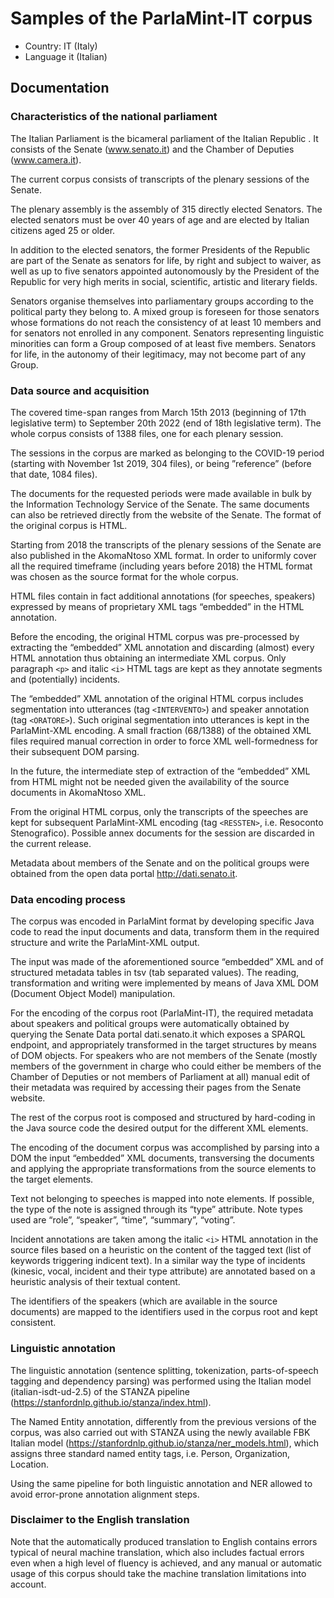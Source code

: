 # Samples of the ParlaMint-IT corpus

- Country: IT (Italy)
- Language it (Italian)

## Documentation

### Characteristics of the national parliament
The Italian Parliament is the bicameral parliament of the Italian Republic . It consists of the Senate (www.senato.it) and the Chamber of Deputies (www.camera.it).

The current corpus consists of transcripts of the plenary sessions of the Senate.

The plenary assembly is the assembly of 315 directly elected Senators. The elected senators must be over 40 years of age and are elected by Italian citizens aged 25 or older.

In addition to the elected senators, the former Presidents of the Republic are part of the Senate as senators for life, by right and subject to waiver, as well as up to five senators appointed autonomously by the President of the Republic for very high merits in social, scientific, artistic and literary fields.

Senators organise themselves into parliamentary groups according to the political party they belong to. A mixed group is foreseen for those senators whose formations do not reach the consistency of at least 10 members and for senators not enrolled in any component. Senators representing linguistic minorities can form a Group composed of at least five members. Senators for life, in the autonomy of their legitimacy, may not become part of any Group.

### Data source and acquisition

The covered time-span ranges from March 15th 2013 (beginning of 17th legislative term) to September 20th 2022 (end of 18th legislative term). The whole corpus consists of 1388 files, one for each plenary session.

The sessions in the corpus are marked as belonging to the COVID-19 period (starting with November 1st 2019, 304 files), or being ”reference” (before that date, 1084 files).

The documents for the requested periods were made available in bulk by the Information Technology Service of the Senate. The same documents can also be retrieved directly from the website of the Senate. The format of the original corpus is HTML.

Starting from 2018 the transcripts of the plenary sessions of the Senate are also published in the AkomaNtoso XML format. In order to uniformly cover all the required timeframe (including years before 2018) the HTML format was chosen as the source format for the whole corpus.

HTML files contain in fact additional annotations (for speeches, speakers) expressed by means of proprietary XML tags “embedded” in the HTML annotation.

Before the encoding, the original HTML corpus was pre-processed by extracting the “embedded” XML annotation and discarding (almost) every HTML annotation thus obtaining an intermediate XML corpus. Only paragraph `<p>` and italic `<i>` HTML tags are kept as they annotate segments and (potentially) incidents.

The “embedded” XML annotation of the original HTML corpus includes segmentation into utterances (tag `<INTERVENTO>`) and speaker annotation (tag `<ORATORE>`). Such original segmentation into utterances is kept in the ParlaMint-XML encoding. A small fraction (68/1388) of the obtained XML files required manual correction in order to force XML well-formedness for their subsequent DOM parsing.

In the future, the intermediate step of extraction of the “embedded” XML from HTML might not be needed given the availability of the source documents in AkomaNtoso XML.

From the original HTML corpus, only the transcripts of the speeches are kept for subsequent ParlaMint-XML encoding (tag `<RESSTEN>`, i.e. Resoconto Stenografico). Possible annex documents for the session are discarded in the current release.

Metadata about members of the Senate and on the political groups were obtained from the open data portal http://dati.senato.it.

### Data encoding process

The corpus was encoded in ParlaMint format by developing specific Java code to read the input documents and data, transform them in the required structure and write the ParlaMint-XML output.

The input was made of the aforementioned source “embedded” XML and of structured metadata tables in tsv (tab separated values). The reading, transformation and writing were implemented by means of Java XML DOM (Document Object Model) manipulation.

For the encoding of the corpus root (ParlaMint-IT), the required metadata about speakers and political groups were automatically obtained by querying the Senate Data portal dati.senato.it which exposes a SPARQL endpoint, and appropriately transformed in the target structures by means of DOM objects. For speakers who are not members of the Senate (mostly members of the government in charge who could either be members of the Chamber of Deputies or not members of Parliament at all) manual edit of their metadata was required by accessing their pages from the Senate website.

The rest of the corpus root is composed and structured by hard-coding in the Java source code the desired output for the different XML elements.

The encoding of the document corpus was accomplished by parsing into a DOM the input “embedded” XML documents, transversing the documents and applying the appropriate transformations from the source elements to the target elements.

Text not belonging to speeches is mapped into note elements. If possible, the type of the note is assigned through its “type” attribute. Note types used are “role”, “speaker”, “time”, “summary”, “voting”.

Incident annotations are taken among the italic `<i>` HTML annotation in the source files based on a heuristic on the content of the tagged text (list of keywords triggering indicent text). In a similar way the type of incidents (kinesic, vocal, incident and their type attribute) are annotated based on a heuristic analysis of their textual content.

The identifiers of the speakers (which are available in the source documents) are mapped to the identifiers used in the corpus root and kept consistent.


### Linguistic annotation

The linguistic annotation (sentence splitting, tokenization, parts-of-speech tagging and dependency parsing) was performed using the Italian model (italian-isdt-ud-2.5) of the STANZA pipeline (https://stanfordnlp.github.io/stanza/index.html).

The Named Entity annotation, differently from the previous versions of the corpus, was also carried out with STANZA using the newly available FBK Italian model (https://stanfordnlp.github.io/stanza/ner_models.html), which assigns three standard named entity tags, i.e. Person, Organization, Location.

Using the same pipeline for both linguistic annotation and NER allowed to avoid error-prone annotation alignment steps.
### Disclaimer to the English translation

Note that the automatically produced translation to English contains errors typical of neural machine translation, which also includes factual errors even when a high level of fluency is achieved, and any manual or automatic usage of this corpus should take the machine translation limitations into account.
